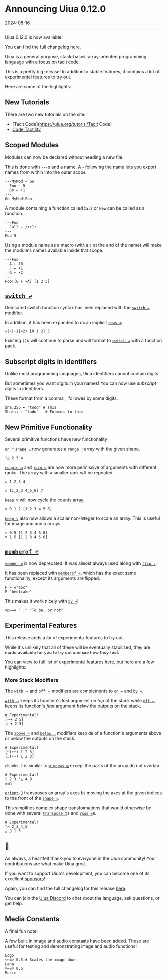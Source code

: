 # Announcing Uiua 0.12.0

2024-08-16

---

Uiua 0.12.0 is now available!

You can find the full changelog [here](https://uiua.org/docs/changelog#0.12.0---2024-08-16).

Uiua is a general purpose, stack-based, array-oriented programming language with a focus on tacit code.

This is a pretty big release! In addition to stable features, it contains a lot of experimental features to try out.

Here are some of the highlights:

## New Tutorials

There are two new tutorials on the site:
- [Tacit Code](https://uiua.org/tutorial/Tacit Code)
- [Code Tactility](https://uiua.org/tutorial/codetactility)

## Scoped Modules

Modules can now be declared without needing a new file.

This is done with `---`s and a name. 
A `~` following the name lets you export names from within into the outer scope.

```uiua
---MyMod ~ Go
  Foo ← 5
  Go ← +1
---
Go MyMod~Foo
```

A module containing a function called `Call` or `New` can be called as a function.

```uiua
---Foo
  Call ← /++1⇡
---
Foo 5
```

Using a module name as a macro (with a `!` at the end of the name) will make the module's names available inside that scope.

```uiua
---Foo
  A ← 10
  F ← +1
  G ← ×2
---
Foo!(G F ×A) [1 2 3]
```

## [`switch ⨬`]()

Dedicated switch function syntax has been replaced with the [`switch ⨬`](https://uiua.org/docs/switch) modifier.

In addition, it has been expanded to do an implicit [`rows ≡`](https://uiua.org/docs/rows).

```uiua
⨬(∘|+1|×2) [0 1 2] 5
```

Existing `⟨⟩`s will continue to parse and will format to [`switch ⨬`](https://uiua.org/docs/switch) with a function pack.

## Subscript digits in identifiers

Unlike most programming languages, Uiua identifiers cannot contain digits.

But sometimes you want digits in your names! You can now use *subscript* digits in identifiers.

These format from a comma `,` followed by some digits.

```uiua
Sha,256 ← "todo" # This
Sha₂₅₆ ← "todo"   # Formats to this
```

## New Primitive Functionality

Several primitive functions have new functionality

[`un °`](https://uiua.org/docs/un) [`shape △`](https://uiua.org/docs/shape) now generates a [`range ⇡`](https://uiua.org/docs/range) array with the given shape.

```uiua
°△ 2_3_4
```

[`couple ⊟`](https://uiua.org/docs/couple) and [`join ⊂`](https://uiua.org/docs/join) are now more permissive of arguments with different ranks. The array with a smaller rank will be repeated.

```uiua
⊟ 1_2_3 4
```
```uiua
⊂ [1_2_3 4_5_6] 7
```

[`keep ▽`](https://uiua.org/docs/keep) will now cycle the counts array.

```uiua
▽ 0_1_2 [1 2 3 4 5 6]
```

[`keep ▽`](https://uiua.org/docs/keep) also now allows a scalar non-integer to scale an array. This is useful for image and audio arrays.

```uiua
▽ 0.5 [1 2 3 4 5 6]
▽ 1.5 [1 2 3 4 5 6]
```
## [`memberof ∊`](https://uiua.org/docs/memberof)

[`member ∊`]() is now deprecated. It was almost always used along with [`flip :`]().

It has been replaced with [`memberof ∊`](https://uiua.org/docs/memberof), which has the exact same functionality, except its arguments are flipped.

```uiua
F ← ∊"abc"
F "beefcake"
```

This makes it work nicely with [`by ⊸`](https://uiua.org/docs/by)!

```uiua
⊜□¬⊸∊ " ," "To be, or not"
```

## Experimental Features

This release adds a *lot* of experimental features to try out.

While it's unlikely that all of these will be eventually stabilized, they are made available for you to try out and see how they feel.

You can view to full list of experimental features [here](https://uiua.org/docs/experimental), but here are a few highlights:

### More Stack Modifiers

The [`with ⤙`](https://uiua.org/docs/with) and [`off ⤚`](https://uiua.org/docs/off) modifiers are complements to [`on ⟜`](https://uiua.org/docs/on) and [`by ⊸`](https://uiua.org/docs/by).

[`with ⤙`](https://uiua.org/docs/with) keeps its function's *last* argument on *top* of the stack while [`off ⤚`](https://uiua.org/docs/off) keeps its function's *first* argument *below* the outputs on the stack.

```uiua
# Experimental!
[⤙+ 2 5]
[⤚+ 2 5]
```

The [`above ◠`](https://uiua.org/docs/above) and [`below ◡`](https://uiua.org/docs/below) modifiers keep *all* of a function's arguments above or below the outputs on the stack.

```uiua
# Experimental!
[◠(++) 1 2 3]
[◡(++) 1 2 3]
```

`chunks ⑄` is similar to [`windows ◫`](https://uiua.org/docs/windows) except the parts of the array do not overlap.

```old-uiua
# Experimental!
⑄ 2_3 °△ 4_9
≡≡□
```

[`orient ⤸`](https://uiua.org/docs/orient) transposes an array's axes by moving the axes at the given indices to the front of the [`shape △`](https://uiua.org/docs/shape).

This simplifies complex shape transformations that would otherwise be done with several [`transpose ⍉`](https://uiua.org/docs/transpose)s and [`rows ≡`](https://uiua.org/docs/rows)s.

```uiua
# Experimental!
°△ 2_3_4_5
△ ⤸ 1_3
```

## 💖

As always, a heartfelt thank-you to everyone in the Uiua community! Your contributions are what make Uiua great.

If you want to support Uiua's development, you can become one of its excellent [sponsors](https://github.com/sponsors/uiua-lang)!

Again, you can find the full changelog for this release [here](https://uiua.org/docs/changelog#0.12.0---2024-08-16).

You can join the [Uiua Discord](https://discord.gg/3r9nrfYhCc) to chat about the language, ask questions, or get help.

## Media Constants

A final fun note!

A few built-in image and audio constants have been added. These are useful for testing and demonstrating image and audio functions!

```uiua
Logo
▽⟜≡▽ 0.5 # Scales the image down
Lena
▽⟜≡▽ 0.5
Music
```

